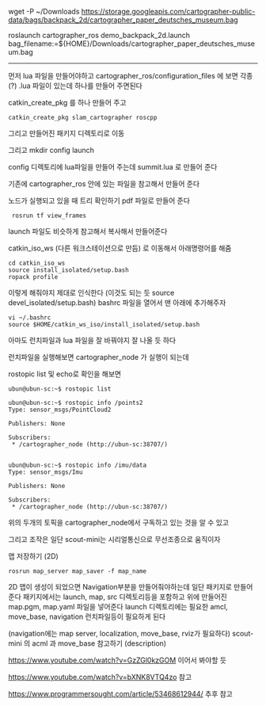 
wget -P ~/Downloads https://storage.googleapis.com/cartographer-public-data/bags/backpack_2d/cartographer_paper_deutsches_museum.bag

roslaunch cartographer_ros demo_backpack_2d.launch bag_filename:=${HOME}/Downloads/cartographer_paper_deutsches_museum.bag


___

먼저 lua 파일을 만들어야하고
cartographer_ros/configuration_files 에 보면 각종(?) .lua 파일이 있는데 
하나를 만들어 주면된다

catkin_create_pkg 를 하나 만들어 주고
```
catkin_create_pkg slam_cartographer roscpp 
```
그리고 만들어진 패키지 디렉토리로 이동

그리고 
mkdir config launch

config 디렉토리에 lua파일을 만들어 주는데 summit.lua 로 만들어 준다

기존에 cartographer_ros 안에 있는 파일을 참고해서 만들어 준다


노드가 실행되고 있을 때 트리 확인하기 pdf 파일로 만들어 준다
```
 rosrun tf view_frames 
```

launch 파일도 비슷하게 참고해서 복사해서 만들어준다

catkin_iso_ws (다른 워크스테이션으로 만듬) 로 이동해서 아래명령어를 해줌
```
cd catkin_iso_ws
source install_isolated/setup.bash
ropack profile
```
이렇게 해줘야지 제대로 인식한다 (이것도 되는 듯 source devel_isolated/setup.bash)
bashrc 파일을 열어서 맨 아래에 추가해주자
```
vi ~/.bashrc
source $HOME/catkin_ws_iso/install_isolated/setup.bash
```


아마도 런치파일과 lua 파일을 잘 바꿔야지 잘 나올 듯 하다

런치파일을 실행해보면 cartographer_node 가 실행이 되는데

rostopic list 및 echo로 확인을 해보면
```
ubun@ubun-sc:~$ rostopic list

ubun@ubun-sc:~$ rostopic info /points2
Type: sensor_msgs/PointCloud2

Publishers: None

Subscribers: 
 * /cartographer_node (http://ubun-sc:38707/)


ubun@ubun-sc:~$ rostopic info /imu/data
Type: sensor_msgs/Imu

Publishers: None

Subscribers: 
 * /cartographer_node (http://ubun-sc:38707/)

```
위의 두개의 토픽을 cartographer_node에서 구독하고 있는 것을 알 수 있고







그리고 조작은 일단 scout-mini는 시리얼통신으로 무선조종으로 움직이자




맵 저장하기 (2D)
```
rosrun map_server map_saver -f map_name
```

2D 맵이 생성이 되었으면 Navigation부분을 만들어줘야하는데 일단 패키지로 만들어준다
패키지에서는 launch, map, src 디렉토리등을 포함하고 위에 만들어진 map.pgm, map.yaml 파일을 넣어준다
launch 디렉토리에는 필요한 amcl, move_base, navigation 런치파일등이 필요하게 된다

(navigation에는 map server, localization, move_base, rviz가 필요하다)
scout-mini 의 acml 과 move_base 참고하기 (description)


https://www.youtube.com/watch?v=GzZGl0kzGOM
이어서 봐야할 듯



https://www.youtube.com/watch?v=bXNK8VTQ4zo 참고



https://www.programmersought.com/article/53468612944/ 추후 참고